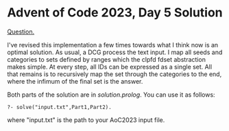 # Advent of Code 2023, Day 5 Solution

[Question.](https://adventofcode.com/2023/day/5)


I've revised this implementation a few times towards what
I think now is an optimal solution. As usual, a DCG process
the text input. I map all seeds and categories to sets
defined by ranges which the clpfd fdset abstraction makes
simple. At every step, all IDs can be expressed as a single
set. All that remains is to recursively map the set through
the categories to the end, where the infimum of the final
set is the answer.

Both parts of the solution are in *solution.prolog*. You can
use it as follows:
```
?- solve("input.txt",Part1,Part2).
```
where "input.txt" is the path to your AoC2023 input file.
